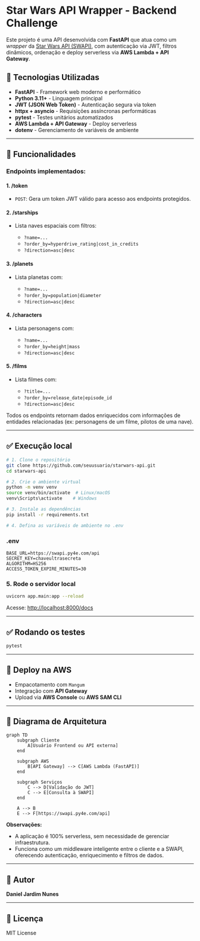 # Star Wars API Wrapper - Backend Challenge

Este projeto é uma API desenvolvida com **FastAPI** que atua como um _wrapper_ da [Star Wars API (SWAPI)](https://swapi.py4e.com), com autenticação via JWT, filtros dinâmicos, ordenação e deploy serverless via **AWS Lambda + API Gateway**.

## 🚀 Tecnologias Utilizadas

- **FastAPI** - Framework web moderno e performático
- **Python 3.11+** - Linguagem principal
- **JWT (JSON Web Token)** - Autenticação segura via token
- **httpx + asyncio** - Requisições assíncronas performáticas
- **pytest** - Testes unitários automatizados
- **AWS Lambda + API Gateway** - Deploy serverless
- **dotenv** - Gerenciamento de variáveis de ambiente

---

## 🔧 Funcionalidades

### Endpoints implementados:

#### 1. **/token**

- `POST`: Gera um token JWT válido para acesso aos endpoints protegidos.

#### 2. **/starships**

- Lista naves espaciais com filtros:

  - `?name=...`
  - `?order_by=hyperdrive_rating|cost_in_credits`
  - `?direction=asc|desc`

#### 3. **/planets**

- Lista planetas com:

  - `?name=...`
  - `?order_by=population|diameter`
  - `?direction=asc|desc`

#### 4. **/characters**

- Lista personagens com:

  - `?name=...`
  - `?order_by=height|mass`
  - `?direction=asc|desc`

#### 5. **/films**

- Lista filmes com:

  - `?title=...`
  - `?order_by=release_date|episode_id`
  - `?direction=asc|desc`

Todos os endpoints retornam dados enriquecidos com informações de entidades relacionadas (ex: personagens de um filme, pilotos de uma nave).

---

## ✅ Execução local

```bash
# 1. Clone o repositório
git clone https://github.com/seuusuario/starwars-api.git
cd starwars-api

# 2. Crie o ambiente virtual
python -m venv venv
source venv/bin/activate  # Linux/macOS
venv\Scripts\activate    # Windows

# 3. Instale as dependências
pip install -r requirements.txt

# 4. Defina as variáveis de ambiente no .env
```

### .env

```
BASE_URL=https://swapi.py4e.com/api
SECRET_KEY=chaveultrasecreta
ALGORITHM=HS256
ACCESS_TOKEN_EXPIRE_MINUTES=30
```

### 5. Rode o servidor local

```bash
uvicorn app.main:app --reload
```

Acesse: [http://localhost:8000/docs](http://localhost:8000/docs)

---

## ✅ Rodando os testes

```bash
pytest
```

---

## 🌌 Deploy na AWS

- Empacotamento com `Mangum`
- Integração com **API Gateway**
- Upload via **AWS Console** ou **AWS SAM CLI**

---

## 📏 Diagrama de Arquitetura

```mermaid
graph TD
    subgraph Cliente
        A[Usuário Frontend ou API externa]
    end

    subgraph AWS
        B[API Gateway] --> C[AWS Lambda (FastAPI)]
    end

    subgraph Serviços
        C --> D[Validação do JWT]
        C --> E[Consulta à SWAPI]
    end

    A --> B
    E --> F[https://swapi.py4e.com/api]
```

**Observações:**

- A aplicação é 100% serverless, sem necessidade de gerenciar infraestrutura.
- Funciona como um middleware inteligente entre o cliente e a SWAPI, oferecendo autenticação, enriquecimento e filtros de dados.

---

## 📅 Autor

**Daniel Jardim Nunes**

---

## 🔗 Licença

MIT License
